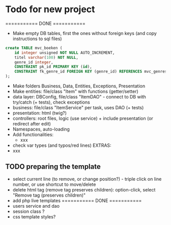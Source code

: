 # Todo for new project

=========== DONE ===========
- Make empty DB tables, first the ones without foreign keys (and copy instructions to sql files)
```sql
create TABLE mvc_boeken ( 
	id integer unsigned NOT NULL AUTO_INCREMENT, 
	titel varchar(100) NOT NULL, 
	genre_id integer, 
	CONSTRAINT pk_id PRIMARY KEY (id),
	CONSTRAINT fk_genre_id FOREIGN KEY (genre_id) REFERENCES mvc_genres (id)
); 
```
- Make folders Business, Data, Entities, Exceptions, Presentation
- Make entities: file/class "Item" with functions (getter/setter)
- data layer: DBConfig, file/class "ItemDAO" - connect to DB with try/catch (+ tests), check exceptions
- business: file/class "ItemService" per task, uses DAO (+ tests)
- presentation: html (twig?)
- controllers: root files, logic (use service) + include presentation (or redirect after edit)
- Namespaces, auto-loading
- Add functionalities:
  - xxx
- check var types (and typos/red lines)
EXTRAS:
- xxx




## TODO preparing the template

- select current line (to remove, or change position?) - triple click on line number, or use shortcut to move/delete
- delete html tag (remove tag preserves children): option-click, select "Remove tag (preserves children)"
- add php live templates
=========== DONE ===========
- users service and dao
- session class ?
- css template styles?